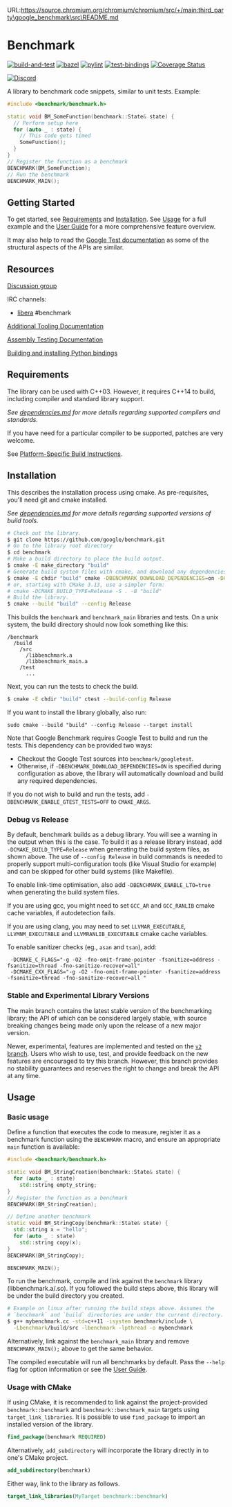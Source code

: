 URL:https://source.chromium.org/chromium/chromium/src/+/main:third_party\google_benchmark\src\README.md
# Benchmark

[![build-and-test](https://github.com/google/benchmark/workflows/build-and-test/badge.svg)](https://github.com/google/benchmark/actions?query=workflow%3Abuild-and-test)
[![bazel](https://github.com/google/benchmark/actions/workflows/bazel.yml/badge.svg)](https://github.com/google/benchmark/actions/workflows/bazel.yml)
[![pylint](https://github.com/google/benchmark/workflows/pylint/badge.svg)](https://github.com/google/benchmark/actions?query=workflow%3Apylint)
[![test-bindings](https://github.com/google/benchmark/workflows/test-bindings/badge.svg)](https://github.com/google/benchmark/actions?query=workflow%3Atest-bindings)
[![Coverage Status](https://coveralls.io/repos/google/benchmark/badge.svg)](https://coveralls.io/r/google/benchmark)

[![Discord](https://discordapp.com/api/guilds/1125694995928719494/widget.png?style=shield)](https://discord.gg/cz7UX7wKC2)

A library to benchmark code snippets, similar to unit tests. Example:

```c++
#include <benchmark/benchmark.h>

static void BM_SomeFunction(benchmark::State& state) {
  // Perform setup here
  for (auto _ : state) {
    // This code gets timed
    SomeFunction();
  }
}
// Register the function as a benchmark
BENCHMARK(BM_SomeFunction);
// Run the benchmark
BENCHMARK_MAIN();
```

## Getting Started

To get started, see [Requirements](#requirements) and
[Installation](#installation). See [Usage](#usage) for a full example and the
[User Guide](docs/user_guide.md) for a more comprehensive feature overview.

It may also help to read the [Google Test documentation](https://github.com/google/googletest/blob/main/docs/primer.md)
as some of the structural aspects of the APIs are similar.

## Resources

[Discussion group](https://groups.google.com/d/forum/benchmark-discuss)

IRC channels:
* [libera](https://libera.chat) #benchmark

[Additional Tooling Documentation](docs/tools.md)

[Assembly Testing Documentation](docs/AssemblyTests.md)

[Building and installing Python bindings](docs/python_bindings.md)

## Requirements

The library can be used with C++03. However, it requires C++14 to build,
including compiler and standard library support.

_See [dependencies.md](docs/dependencies.md) for more details regarding supported
compilers and standards._

If you have need for a particular compiler to be supported, patches are very welcome.

See [Platform-Specific Build Instructions](docs/platform_specific_build_instructions.md).

## Installation

This describes the installation process using cmake. As pre-requisites, you'll
need git and cmake installed.

_See [dependencies.md](docs/dependencies.md) for more details regarding supported
versions of build tools._

```bash
# Check out the library.
$ git clone https://github.com/google/benchmark.git
# Go to the library root directory
$ cd benchmark
# Make a build directory to place the build output.
$ cmake -E make_directory "build"
# Generate build system files with cmake, and download any dependencies.
$ cmake -E chdir "build" cmake -DBENCHMARK_DOWNLOAD_DEPENDENCIES=on -DCMAKE_BUILD_TYPE=Release ../
# or, starting with CMake 3.13, use a simpler form:
# cmake -DCMAKE_BUILD_TYPE=Release -S . -B "build"
# Build the library.
$ cmake --build "build" --config Release
```
This builds the `benchmark` and `benchmark_main` libraries and tests.
On a unix system, the build directory should now look something like this:

```
/benchmark
  /build
    /src
      /libbenchmark.a
      /libbenchmark_main.a
    /test
      ...
```

Next, you can run the tests to check the build.

```bash
$ cmake -E chdir "build" ctest --build-config Release
```

If you want to install the library globally, also run:

```
sudo cmake --build "build" --config Release --target install
```

Note that Google Benchmark requires Google Test to build and run the tests. This
dependency can be provided two ways:

* Checkout the Google Test sources into `benchmark/googletest`.
* Otherwise, if `-DBENCHMARK_DOWNLOAD_DEPENDENCIES=ON` is specified during
  configuration as above, the library will automatically download and build
  any required dependencies.

If you do not wish to build and run the tests, add `-DBENCHMARK_ENABLE_GTEST_TESTS=OFF`
to `CMAKE_ARGS`.

### Debug vs Release

By default, benchmark builds as a debug library. You will see a warning in the
output when this is the case. To build it as a release library instead, add
`-DCMAKE_BUILD_TYPE=Release` when generating the build system files, as shown
above. The use of `--config Release` in build commands is needed to properly
support multi-configuration tools (like Visual Studio for example) and can be
skipped for other build systems (like Makefile).

To enable link-time optimisation, also add `-DBENCHMARK_ENABLE_LTO=true` when
generating the build system files.

If you are using gcc, you might need to set `GCC_AR` and `GCC_RANLIB` cmake
cache variables, if autodetection fails.

If you are using clang, you may need to set `LLVMAR_EXECUTABLE`,
`LLVMNM_EXECUTABLE` and `LLVMRANLIB_EXECUTABLE` cmake cache variables.

To enable sanitizer checks (eg., `asan` and `tsan`), add:
```
 -DCMAKE_C_FLAGS="-g -O2 -fno-omit-frame-pointer -fsanitize=address -fsanitize=thread -fno-sanitize-recover=all"
 -DCMAKE_CXX_FLAGS="-g -O2 -fno-omit-frame-pointer -fsanitize=address -fsanitize=thread -fno-sanitize-recover=all "  
```

### Stable and Experimental Library Versions

The main branch contains the latest stable version of the benchmarking library;
the API of which can be considered largely stable, with source breaking changes
being made only upon the release of a new major version.

Newer, experimental, features are implemented and tested on the
[`v2` branch](https://github.com/google/benchmark/tree/v2). Users who wish
to use, test, and provide feedback on the new features are encouraged to try
this branch. However, this branch provides no stability guarantees and reserves
the right to change and break the API at any time.

## Usage

### Basic usage

Define a function that executes the code to measure, register it as a benchmark
function using the `BENCHMARK` macro, and ensure an appropriate `main` function
is available:

```c++
#include <benchmark/benchmark.h>

static void BM_StringCreation(benchmark::State& state) {
  for (auto _ : state)
    std::string empty_string;
}
// Register the function as a benchmark
BENCHMARK(BM_StringCreation);

// Define another benchmark
static void BM_StringCopy(benchmark::State& state) {
  std::string x = "hello";
  for (auto _ : state)
    std::string copy(x);
}
BENCHMARK(BM_StringCopy);

BENCHMARK_MAIN();
```

To run the benchmark, compile and link against the `benchmark` library
(libbenchmark.a/.so). If you followed the build steps above, this library will 
be under the build directory you created.

```bash
# Example on linux after running the build steps above. Assumes the
# `benchmark` and `build` directories are under the current directory.
$ g++ mybenchmark.cc -std=c++11 -isystem benchmark/include \
  -Lbenchmark/build/src -lbenchmark -lpthread -o mybenchmark
```

Alternatively, link against the `benchmark_main` library and remove
`BENCHMARK_MAIN();` above to get the same behavior.

The compiled executable will run all benchmarks by default. Pass the `--help`
flag for option information or see the [User Guide](docs/user_guide.md).

### Usage with CMake

If using CMake, it is recommended to link against the project-provided
`benchmark::benchmark` and `benchmark::benchmark_main` targets using
`target_link_libraries`.
It is possible to use ```find_package``` to import an installed version of the
library.
```cmake
find_package(benchmark REQUIRED)
```
Alternatively, ```add_subdirectory``` will incorporate the library directly in
to one's CMake project.
```cmake
add_subdirectory(benchmark)
```
Either way, link to the library as follows.
```cmake
target_link_libraries(MyTarget benchmark::benchmark)
```
